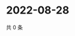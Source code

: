 # 2022-08-28

共 0 条

<!-- BEGIN WEIBO -->
<!-- 最后更新时间 Sun Aug 28 2022 00:01:11 GMT+0800 (China Standard Time) -->

<!-- END WEIBO -->

